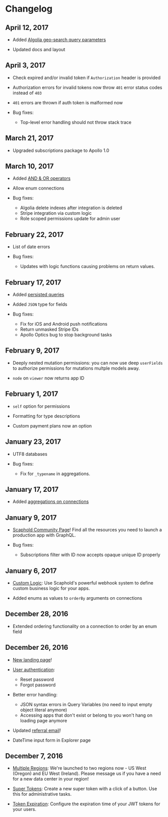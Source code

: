 # Changelog

## April 12, 2017

- Added [Algolia geo-search query parameters](/integrations/search/#geo-search)

- Updated docs and layout

## April 3, 2017

- Check expired and/or invalid token if `Authorization` header is provided

- Authorization errors for invalid tokens now throw `401` error status codes instead of `403`

- `401` errors are thrown if auth token is malformed now

- Bug fixes:
    - Top-level error handling should not throw stack trace

## March 21, 2017

- Upgraded subscriptions package to Apollo 1.0

## March 10, 2017

- Added [AND & OR operators](/coredata/queries/#querying-with-and-or)

- Allow enum connections

- Bug fixes:
    - Algolia delete indexes after integration is deleted
    - Stripe integration via custom logic
    - Role scoped permissions update for admin user

## February 22, 2017

- List of date errors

- Bug fixes:
    - Updates with logic functions causing problems on return values.

## February 17, 2017

- Added [persisted queries](/persisted-queries/)

- Added `JSON` type for fields

- Bug fixes:
    - Fix for iOS and Android push notifications
    - Return unmasked Stripe IDs
    - Apollo Optics bug to stop background tasks

## February 9, 2017

- Deeply nested mutation permissions: you can now use deep `userFields` to authorize permissions for mutations multple models away.

- `node` on `viewer` now returns app ID

## February 1, 2017

- `self` option for permissions

- Formatting for type descriptions

- Custom payment plans now an option

## January 23, 2017

- UTF8 databases

- Bug fixes:
    - Fix for `_typename` in aggregations.

## January 17, 2017

- Added [aggregations on connections](/aggregations/basics/)

## January 9, 2017

- [Scaphold Community Page](https://scaphold.io/community/)! Find all the resources you need to launch a production app with GraphQL.

- Bug fixes:
    - Subscriptions filter with ID now accepts opaque unique ID properly

## January 6, 2017

- [Custom Logic](#custom-logic): Use Scaphold's powerful webhook system to define custom business logic for your apps.

- Added enums as values to `orderBy` arguments on connections

## December 28, 2016

- Extended ordering functionality on a connection to order by an enum field

## December 26, 2016

- [New landing page](https://scaphold.io)!

- [User authentication](#token):
    - Reset password
    - Forgot password

- Better error handling:
    - JSON syntax errors in Query Variables (no need to input empty object literal anymore)
    - Accessing apps that don't exist or belong to you won't hang on loading page anymore

- Updated [referral email](https://scaphold.io/referral)!

- DateTime input form in Explorer page

## December 7, 2016

- [Multiple Regions](#regions): We're launched to two regions now - US West (Oregon) and EU West (Ireland).
Please message us if you have a need for a new data center in your region!

- [Super Tokens](#super-tokens): Create a new super token with a click of a button. Use this for administrative tasks.

- [Token Expiration](#token-expiration): Configure the expiration time of your JWT tokens for your users.

